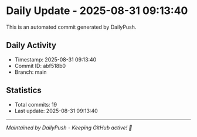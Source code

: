 # Daily Update - 2025-08-31 09:13:40

This is an automated commit generated by DailyPush.

## Daily Activity
- Timestamp: 2025-08-31 09:13:40
- Commit ID: abf518b0
- Branch: main

## Statistics
- Total commits: 19
- Last update: 2025-08-31 09:13:40

---
*Maintained by DailyPush - Keeping GitHub active! 🚀*
